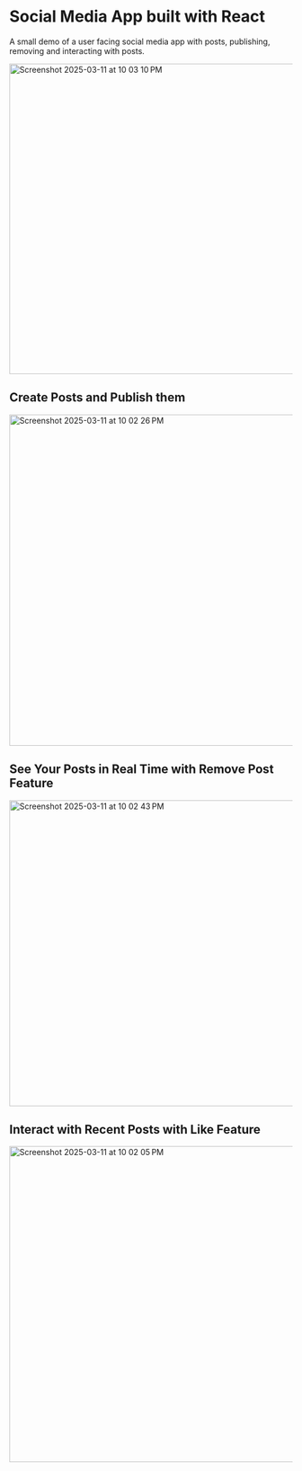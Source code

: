 # Social Media App built with React
A small demo of a user facing social media app with posts, publishing, removing and interacting with posts.

<img width="552" alt="Screenshot 2025-03-11 at 10 03 10 PM" src="https://github.com/user-attachments/assets/ab6423f8-ba0a-4ea6-a7ee-5b7c1e3dddf9" />

## Create Posts and Publish them
<img width="589" alt="Screenshot 2025-03-11 at 10 02 26 PM" src="https://github.com/user-attachments/assets/a48a8563-9df7-47a7-b0e2-ef7892e6a467" />

## See Your Posts in Real Time with Remove Post Feature
<img width="544" alt="Screenshot 2025-03-11 at 10 02 43 PM" src="https://github.com/user-attachments/assets/7c14ebbf-8acd-4ccb-9669-81068b2458f8" />

## Interact with Recent Posts with Like Feature
<img width="562" alt="Screenshot 2025-03-11 at 10 02 05 PM" src="https://github.com/user-attachments/assets/a62f2990-a84f-45c1-9ad6-b5e430069903" />
